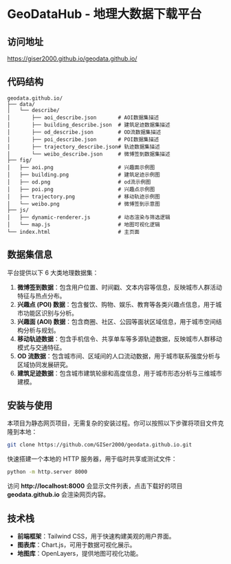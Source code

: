 # GeoDataHub - 地理大数据下载平台

## 访问地址
https://giser2000.github.io/geodata.github.io/

## 代码结构
```plaintext
geodata.github.io/
├── data/
│   └── describe/
│       ├── aoi_describe.json       # AOI数据集描述
│       ├── building_describe.json  # 建筑足迹数据集描述
│       ├── od_describe.json        # OD流数据集描述
│       ├── poi_describe.json       # POI数据集描述
│       ├── trajectory_describe.json# 轨迹数据集描述
│       └── weibo_describe.json     # 微博签到数据集描述
├── fig/
│   ├── aoi.png                     # 兴趣面示例图
│   ├── building.png                # 建筑足迹示例图
│   ├── od.png                      # od流示例图
│   ├── poi.png                     # 兴趣点示例图
│   ├── trajectory.png              # 移动轨迹示例图
│   └── weibo.png                   # 微博签到示意图
├── js/
│   ├── dynamic-renderer.js         # 动态渲染与筛选逻辑
│   └── map.js                      # 地图可视化逻辑
└── index.html                      # 主页面
```

## 数据集信息
平台提供以下 6 大类地理数据集：
1. **微博签到数据**：包含用户位置、时间戳、文本内容等信息，反映城市人群活动特征与热点分布。
2. **兴趣点 (POI) 数据**：包含餐饮、购物、娱乐、教育等各类兴趣点信息，用于城市功能区识别与分析。
3. **兴趣面 (AOI) 数据**：包含商圈、社区、公园等面状区域信息，用于城市空间结构分析与规划。
4. **移动轨迹数据**：包含手机信令、共享单车等多源轨迹数据，反映城市人群移动模式与交通特征。
5. **OD 流数据**：包含城市间、区域间的人口流动数据，用于城市联系强度分析与区域协同发展研究。
6. **建筑足迹数据**：包含城市建筑轮廓和高度信息，用于城市形态分析与三维城市建模。

## 安装与使用

本项目为静态网页项目，无需复杂的安装过程。你可以按照以下步骤将项目文件克隆到本地：
```bash
git clone https://github.com/GISer2000/geodata.github.io.git
```

快速搭建一个本地的 HTTP 服务器，用于临时共享或测试文件：
```bash
python -m http.server 8000
```
访问 **http://localhost:8000** 会显示文件列表，点击下载好的项目 **geodata.github.io** 会渲染网页内容。

## 技术栈

- **前端框架**：Tailwind CSS，用于快速构建美观的用户界面。
- **图表库**：Chart.js，可用于数据可视化展示。
- **地图库**：OpenLayers，提供地图可视化功能。